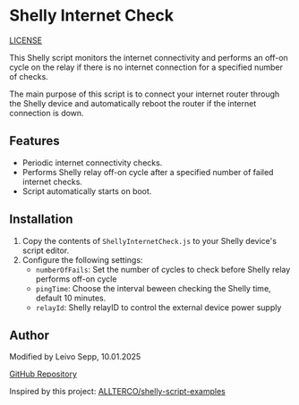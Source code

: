 # Shelly Internet Check
[LICENSE](LICENSE)

This Shelly script monitors the internet connectivity and performs an off-on cycle on the relay if there is no internet connection for a specified number of checks.

The main purpose of this script is to connect your internet router through the Shelly device and automatically reboot the router if the internet connection is down. 

## Features

- Periodic internet connectivity checks.
- Performs Shelly relay off-on cycle after a specified number of failed internet checks.
- Script automatically starts on boot.

## Installation

1. Copy the contents of `ShellyInternetCheck.js` to your Shelly device's script editor.
2. Configure the following settings:
   - `numberOfFails`: Set the number of cycles to check before Shelly relay performs off-on cycle
   - `pingTime`: Choose the interval beween checking the Shelly time, default 10 minutes.
   - `relayId`: Shelly relayID to control the external device power supply

## Author

Modified by Leivo Sepp, 10.01.2025

[GitHub Repository](https://github.com/LeivoSepp/Shelly-Internet-Check)

Inspired by this project: [ALLTERCO/shelly-script-examples](https://github.com/ALLTERCO/shelly-script-examples/blob/main/router-watchdog.js)

